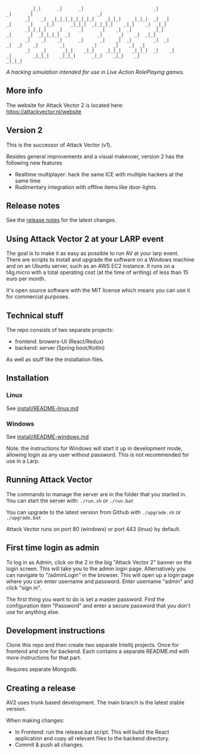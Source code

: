              _|_|      _|      _|                          _|            _|      _|                        _|
           _|    _|  _|_|_|_|_|_|_|_|    _|_|_|    _|_|_|  _|  _|        _|      _|    _|_|      _|_|_|  _|_|_|_|    _|_|    _|  _|_|
           _|_|_|_|    _|      _|      _|    _|  _|        _|_|          _|      _|  _|_|_|_|  _|          _|      _|    _|  _|_|
           _|    _|    _|      _|      _|    _|  _|        _|  _|          _|  _|    _|        _|          _|      _|    _|  _|
           _|    _|      _|_|    _|_|    _|_|_|    _|_|_|  _|    _|          _|        _|_|_|    _|_|_|      _|_|    _|_|    _| 
    _|_|_|

*A hacking simulation intended for use in Live Action RolePlaying games.*

## More info

The website for Attack Vector 2 is located here: https://attackvector.nl/website

## Version 2

This is the successor of Attack Vector (v1). 

Besides general improvements and a visual makeover, version 2 has the following new features

- Realtime multiplayer: hack the same ICE with multiple hackers at the same time
- Rudimentary integration with offline items like door-lights

## Release notes

See the [release notes](RELEASE_NOTES.md) for the latest changes.


## Using Attack Vector 2 at your LARP event

The goal is to make it as easy as possible to run AV at your larp event. There are scripts to install and upgrade the software on a Windows machine
and on an Ubuntu server, such as an AWS EC2 instance. It runs on a t4g.micro with a total operating cost (at the time of writing) of less than 15 euro per month.

It's open source software with the MIT license which means you can use it for commercial purposes.

## Technical stuff

The repo consists of two separate projects:

- frontend: browers-UI (React/Redux)
- backend: server (Spring boot/Kotlin)

As well as stuff like the installation files.

## Installation

### Linux
See [install/README-linux.md](install/README-linux.md)


### Windows
See [install/README-windows.md](install/README-windows.md)

Note: the instructions for Windows will start it up in development mode, allowing login as any user without password.
This is not recommended for use in a Larp.


## Running Attack Vector
The commands to manage the server are in the folder that you started in. You can start the server with: `./run.sh` or `./run.bat`

You can upgrade to the latest version from Github with `./upgrade.sh` or `./upgrade.bat`


Attack Vector runs on port 80 (windows) or port 443 (linux) by default. 


## First time login as admin

To log in as Admin, click on the 2 in the big "Attack Vector 2" banner on the login screen. This will take you to the admin login page.
Alternatively you can navigate to "/adminLogin" in the browser. This will open up a login page where you can enter username and password. 
Enter username "admin" and click "sign in".

The first thing you want to do is set a master password. Find the configuration item "Password" and enter a secure password
that you don't use for anything else.

## Development instructions

Clone this repo and then create two separate Intellij projects. Once for frontend and one for backend. Each contains a separate README.md with more instructions for that
part.

Requires separate Mongodb.

## Creating a release
AV2 uses trunk based development. The main branch is the latest stable version.

When making changes: 
- In Frontend: run the release.bat script. This will build the React application and copy all relevant files to the backend directory.
- Commit & push all changes.

